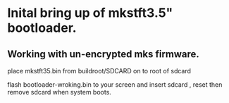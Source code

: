 # Inital bring up of mkstft3.5" bootloader. 

## Working with un-encrypted mks firmware.

place mkstft35.bin from buildroot/SDCARD on to root of sdcard 

flash bootloader-wroking.bin to your screen and insert sdcard , reset then remove sdcard when system boots. 





